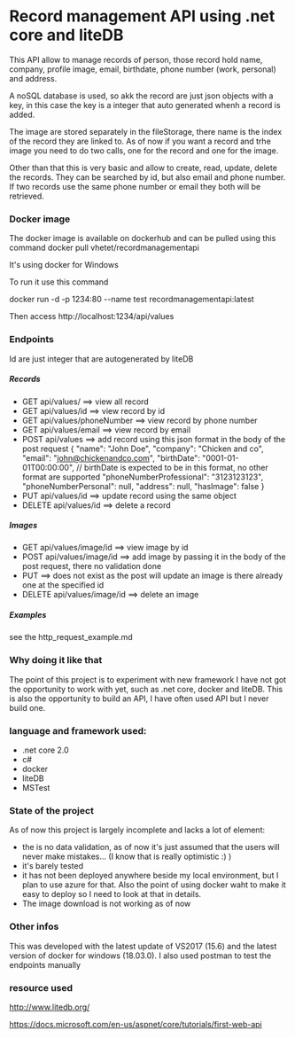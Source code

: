 # Record management API using .net core and liteDB

This API allow to manage records of person, those record hold name, company, profile image, email, birthdate, phone number (work, personal) and address. 

A noSQL database is used, so akk the record are just json objects with a key, in this case the key is a integer that auto generated whenh a record is added.

The image are stored separately in the fileStorage, there name is the index of the record they are linked to. As of now if you want a record and trhe image you need to do two calls, one for the record and one for the image.

Other than that this is very basic and allow to create, read, update, delete the records. They can be searched by id, but also email and phone number. If two records use the same phone number or email they both will be retrieved.

### Docker image

The docker image is available on dockerhub and can be pulled using this command
docker pull vhetet/recordmanagementapi

It's using docker for Windows 

To run it use this command

docker run -d -p 1234:80 --name test recordmanagementapi:latest

Then access 
http://localhost:1234/api/values

### Endpoints

Id are just integer that are autogenerated by liteDB

##### Records

* GET api/values/ ==> view all record
* GET api/values/id ==> view record by id
* GET api/values/phoneNumber ==> view record by phone number
* GET api/values/email ==> view record by email
* POST api/values ==> add record using this json format in the body of the post request
{
    "name": "John Doe",
    "company": "Chicken and co",
    "email": "john@chickenandco.com",
    "birthDate": "0001-01-01T00:00:00", // birthDate is expected to be in this format, no other format are supported
    "phoneNumberProfessional": "3123123123",
    "phoneNumberPersonal": null,
    "address": null,
    "hasImage": false
}
* PUT api/values/id ==> update record using the same object
* DELETE api/values/id ==> delete a record

##### Images

* GET api/values/image/id ==> view image by id
* POST api/values/image/id ==> add image by passing it in the body of the post request, there no validation done
* PUT ==> does not exist as the post will update an image is there already one at the specified id
* DELETE api/values/image/id ==> delete an image

##### Examples

see the http_request_example.md 

### Why doing it like that

The point of this project is to experiment with new framework I have not got the opportunity to work with yet, such as .net core, docker and liteDB. This is also the opportunity to build an API, I have often used API but I never build one.

### language and framework used:
* .net core 2.0
* c#
* docker
* liteDB
* MSTest

### State of the project

As of now this project is largely incomplete and lacks a lot of element:
* the is no data validation, as of now it's just assumed that the users will never make mistakes... (I know that is really optimistic :) )
* it's barely tested
* it has not been deployed anywhere beside my local environment, but I plan to use azure for that. Also the point of using docker waht to make it easy to deploy so I need to look at that in details.
* The image download is not working as of now

### Other infos

This was developed with the latest update of VS2017 (15.6) and the latest version of docker for windows (18.03.0).
I also used postman to test the endpoints manually

### resource used

http://www.litedb.org/

https://docs.microsoft.com/en-us/aspnet/core/tutorials/first-web-api
